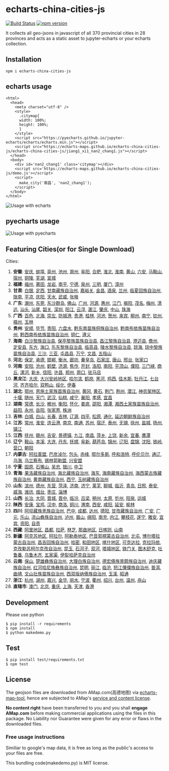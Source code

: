 # echarts-china-cities-js

[![Build Status](https://travis-ci.org/pyecharts/echarts-china-cities-js.svg?branch=master)](https://travis-ci.org/pyecharts/echarts-china-cities-js) [![npm version](https://badge.fury.io/js/echarts-china-cities-js.svg)](https://badge.fury.io/js/echarts-china-cities-js)

It collects all geo-jsons in javascript of all 370 provincial cities
in 28 provinces and acts as a static asset to jupyter-echarts or your
echarts collection.


## Installation

```
npm i echarts-china-cities-js
```

## echarts usage


```
<html>
  <head>
    <meta charset="utf-8" />
	<style>
	  .citymap{
	  width: 100%;
	  height: 100%;
	  }
	</style>
  	<script src="https://pyecharts.github.io/jupyter-echarts/echarts/echarts.min.js"></script>
	<script src="https://echarts-maps.github.io/echarts-china-cities-js/echarts-china-cities-js/jiang1_xi1_nan2_chang1.js"></script>
  </head>
  <body>
	<div id='nan2_chang1' class='citymap'></div>
	<script src='https://echarts-maps.github.io/echarts-china-cities-js/demo.js'></script>
	<script>
	  make_city('南昌', 'nan2_chang1');
	</script>
  </body>
</html>
```

![Usage with echarts](https://echarts-maps.github.io/echarts-china-cities-js/nanchang.png)

## pyecharts usage

![Usage with pyecharts](https://user-images.githubusercontent.com/4280312/29755070-9bc9ae70-8b89-11e7-9bf2-bec09cb5f1a1.png)


## Featuring Cities(or for Single Download)

Cities:
1. **安徽**:
[安庆](https://pyecharts.github.io/echarts-china-cities-js/echarts-china-cities-js/an1_hui1_an1_qing4.js), [蚌埠](https://pyecharts.github.io/echarts-china-cities-js/echarts-china-cities-js/an1_hui1_bang4_bu4.js), [亳州](https://pyecharts.github.io/echarts-china-cities-js/echarts-china-cities-js/an1_hui1_bo2_zhou1.js), [池州](https://pyecharts.github.io/echarts-china-cities-js/echarts-china-cities-js/an1_hui1_chi2_zhou1.js), [滁州](https://pyecharts.github.io/echarts-china-cities-js/echarts-china-cities-js/an1_hui1_chu2_zhou1.js), [阜阳](https://pyecharts.github.io/echarts-china-cities-js/echarts-china-cities-js/an1_hui1_fu4_yang2.js), [合肥](https://pyecharts.github.io/echarts-china-cities-js/echarts-china-cities-js/an1_hui1_he2_fei2.js), [淮北](https://pyecharts.github.io/echarts-china-cities-js/echarts-china-cities-js/an1_hui1_huai2_bei3.js), [淮南](https://pyecharts.github.io/echarts-china-cities-js/echarts-china-cities-js/an1_hui1_huai2_nan2.js), [黄山](https://pyecharts.github.io/echarts-china-cities-js/echarts-china-cities-js/an1_hui1_huang2_shan1.js), [六安](https://pyecharts.github.io/echarts-china-cities-js/echarts-china-cities-js/an1_hui1_liu4_an1.js), [马鞍山](https://pyecharts.github.io/echarts-china-cities-js/echarts-china-cities-js/an1_hui1_ma3_an1_shan1.js), [宿州](https://pyecharts.github.io/echarts-china-cities-js/echarts-china-cities-js/an1_hui1_su4_zhou1.js), [铜陵](https://pyecharts.github.io/echarts-china-cities-js/echarts-china-cities-js/an1_hui1_tong2_ling2.js), [芜湖](https://pyecharts.github.io/echarts-china-cities-js/echarts-china-cities-js/an1_hui1_wu2_hu2.js), [宣城](https://pyecharts.github.io/echarts-china-cities-js/echarts-china-cities-js/an1_hui1_xuan1_cheng2.js)
2. **福建**:
[福州](https://pyecharts.github.io/echarts-china-cities-js/echarts-china-cities-js/fu2_jian4_fu2_zhou1.js), [莆田](https://pyecharts.github.io/echarts-china-cities-js/echarts-china-cities-js/fu2_jian4_fu3_tian2.js), [龙岩](https://pyecharts.github.io/echarts-china-cities-js/echarts-china-cities-js/fu2_jian4_long2_yan2.js), [南平](https://pyecharts.github.io/echarts-china-cities-js/echarts-china-cities-js/fu2_jian4_nan2_ping2.js), [宁德](https://pyecharts.github.io/echarts-china-cities-js/echarts-china-cities-js/fu2_jian4_ning2_de2.js), [泉州](https://pyecharts.github.io/echarts-china-cities-js/echarts-china-cities-js/fu2_jian4_quan2_zhou1.js), [三明](https://pyecharts.github.io/echarts-china-cities-js/echarts-china-cities-js/fu2_jian4_san1_ming2.js), [厦门](https://pyecharts.github.io/echarts-china-cities-js/echarts-china-cities-js/fu2_jian4_sha4_men2.js), [漳州](https://pyecharts.github.io/echarts-china-cities-js/echarts-china-cities-js/fu2_jian4_zhang1_zhou1.js)
3. **甘肃**:
[白银](https://pyecharts.github.io/echarts-china-cities-js/echarts-china-cities-js/gan1_su4_bai2_yin2.js), [定西](https://pyecharts.github.io/echarts-china-cities-js/echarts-china-cities-js/gan1_su4_ding4_xi1.js), [甘南藏族自治州](https://pyecharts.github.io/echarts-china-cities-js/echarts-china-cities-js/gan1_su4_gan1_nan2_cang2_zu2_zi4_zhi4_zhou1.js), [嘉峪关](https://pyecharts.github.io/echarts-china-cities-js/echarts-china-cities-js/gan1_su4_jia1_yu4_guan1.js), [金昌](https://pyecharts.github.io/echarts-china-cities-js/echarts-china-cities-js/gan1_su4_jin1_chang1.js), [酒泉](https://pyecharts.github.io/echarts-china-cities-js/echarts-china-cities-js/gan1_su4_jiu3_quan2.js), [兰州](https://pyecharts.github.io/echarts-china-cities-js/echarts-china-cities-js/gan1_su4_lan2_zhou1.js), [临夏回族自治州](https://pyecharts.github.io/echarts-china-cities-js/echarts-china-cities-js/gan1_su4_lin2_xia4_hui2_zu2_zi4_zhi4_zhou1.js), [陇南](https://pyecharts.github.io/echarts-china-cities-js/echarts-china-cities-js/gan1_su4_long3_nan2.js), [平凉](https://pyecharts.github.io/echarts-china-cities-js/echarts-china-cities-js/gan1_su4_ping2_liang2.js), [庆阳](https://pyecharts.github.io/echarts-china-cities-js/echarts-china-cities-js/gan1_su4_qing4_yang2.js), [天水](https://pyecharts.github.io/echarts-china-cities-js/echarts-china-cities-js/gan1_su4_tian1_shui3.js), [武威](https://pyecharts.github.io/echarts-china-cities-js/echarts-china-cities-js/gan1_su4_wu3_wei1.js), [张掖](https://pyecharts.github.io/echarts-china-cities-js/echarts-china-cities-js/gan1_su4_zhang1_ye4.js)
4. **广东**:
[潮州](https://pyecharts.github.io/echarts-china-cities-js/echarts-china-cities-js/guang3_dong1_chao2_zhou1.js), [东莞](https://pyecharts.github.io/echarts-china-cities-js/echarts-china-cities-js/guang3_dong1_dong1_guan1.js), [东沙群岛](https://pyecharts.github.io/echarts-china-cities-js/echarts-china-cities-js/guang3_dong1_dong1_sha1_qun2_dao3.js), [佛山](https://pyecharts.github.io/echarts-china-cities-js/echarts-china-cities-js/guang3_dong1_fo2_shan1.js), [广州](https://pyecharts.github.io/echarts-china-cities-js/echarts-china-cities-js/guang3_dong1_guang3_zhou1.js), [河源](https://pyecharts.github.io/echarts-china-cities-js/echarts-china-cities-js/guang3_dong1_he2_yuan2.js), [惠州](https://pyecharts.github.io/echarts-china-cities-js/echarts-china-cities-js/guang3_dong1_hui4_zhou1.js), [江门](https://pyecharts.github.io/echarts-china-cities-js/echarts-china-cities-js/guang3_dong1_jiang1_men2.js), [揭阳](https://pyecharts.github.io/echarts-china-cities-js/echarts-china-cities-js/guang3_dong1_jie1_yang2.js), [茂名](https://pyecharts.github.io/echarts-china-cities-js/echarts-china-cities-js/guang3_dong1_mao4_ming2.js), [梅州](https://pyecharts.github.io/echarts-china-cities-js/echarts-china-cities-js/guang3_dong1_mei2_zhou1.js), [清远](https://pyecharts.github.io/echarts-china-cities-js/echarts-china-cities-js/guang3_dong1_qing1_yuan3.js), [汕头](https://pyecharts.github.io/echarts-china-cities-js/echarts-china-cities-js/guang3_dong1_shan4_tou2.js), [汕尾](https://pyecharts.github.io/echarts-china-cities-js/echarts-china-cities-js/guang3_dong1_shan4_wei3.js), [韶关](https://pyecharts.github.io/echarts-china-cities-js/echarts-china-cities-js/guang3_dong1_shao2_guan1.js), [深圳](https://pyecharts.github.io/echarts-china-cities-js/echarts-china-cities-js/guang3_dong1_shen1_zhen4.js), [阳江](https://pyecharts.github.io/echarts-china-cities-js/echarts-china-cities-js/guang3_dong1_yang2_jiang1.js), [云浮](https://pyecharts.github.io/echarts-china-cities-js/echarts-china-cities-js/guang3_dong1_yun2_fu2.js), [湛江](https://pyecharts.github.io/echarts-china-cities-js/echarts-china-cities-js/guang3_dong1_zhan4_jiang1.js), [肇庆](https://pyecharts.github.io/echarts-china-cities-js/echarts-china-cities-js/guang3_dong1_zhao4_qing4.js), [中山](https://pyecharts.github.io/echarts-china-cities-js/echarts-china-cities-js/guang3_dong1_zhong1_shan1.js), [珠海](https://pyecharts.github.io/echarts-china-cities-js/echarts-china-cities-js/guang3_dong1_zhu1_hai3.js)
5. **广西**:
[百色](https://pyecharts.github.io/echarts-china-cities-js/echarts-china-cities-js/guang3_xi1_bai3_se4.js), [北海](https://pyecharts.github.io/echarts-china-cities-js/echarts-china-cities-js/guang3_xi1_bei3_hai3.js), [崇左](https://pyecharts.github.io/echarts-china-cities-js/echarts-china-cities-js/guang3_xi1_chong2_zuo3.js), [防城港](https://pyecharts.github.io/echarts-china-cities-js/echarts-china-cities-js/guang3_xi1_fang2_cheng2_gang3.js), [贵港](https://pyecharts.github.io/echarts-china-cities-js/echarts-china-cities-js/guang3_xi1_gui4_gang3.js), [桂林](https://pyecharts.github.io/echarts-china-cities-js/echarts-china-cities-js/guang3_xi1_gui4_lin2.js), [河池](https://pyecharts.github.io/echarts-china-cities-js/echarts-china-cities-js/guang3_xi1_he2_chi2.js), [贺州](https://pyecharts.github.io/echarts-china-cities-js/echarts-china-cities-js/guang3_xi1_he4_zhou1.js), [来宾](https://pyecharts.github.io/echarts-china-cities-js/echarts-china-cities-js/guang3_xi1_lai2_bin1.js), [柳州](https://pyecharts.github.io/echarts-china-cities-js/echarts-china-cities-js/guang3_xi1_liu3_zhou1.js), [南宁](https://pyecharts.github.io/echarts-china-cities-js/echarts-china-cities-js/guang3_xi1_nan2_ning2.js), [钦州](https://pyecharts.github.io/echarts-china-cities-js/echarts-china-cities-js/guang3_xi1_qin1_zhou1.js), [梧州](https://pyecharts.github.io/echarts-china-cities-js/echarts-china-cities-js/guang3_xi1_wu2_zhou1.js), [玉林](https://pyecharts.github.io/echarts-china-cities-js/echarts-china-cities-js/guang3_xi1_yu4_lin2.js)
6. **贵州**:
[安顺](https://pyecharts.github.io/echarts-china-cities-js/echarts-china-cities-js/gui4_zhou1_an1_shun4.js), [毕节](https://pyecharts.github.io/echarts-china-cities-js/echarts-china-cities-js/gui4_zhou1_bi4_jie2.js), [贵阳](https://pyecharts.github.io/echarts-china-cities-js/echarts-china-cities-js/gui4_zhou1_gui4_yang2.js), [六盘水](https://pyecharts.github.io/echarts-china-cities-js/echarts-china-cities-js/gui4_zhou1_liu4_pan2_shui3.js), [黔东南苗族侗族自治州](https://pyecharts.github.io/echarts-china-cities-js/echarts-china-cities-js/gui4_zhou1_qian2_dong1_nan2_miao2_zu2_tong1_zu2_zi4_zhi4_zhou1.js), [黔南布依族苗族自治州](https://pyecharts.github.io/echarts-china-cities-js/echarts-china-cities-js/gui4_zhou1_qian2_nan2_bu4_yi1_zu2_miao2_zu2_zi4_zhi4_zhou1.js), [黔西南布依族苗族自治州](https://pyecharts.github.io/echarts-china-cities-js/echarts-china-cities-js/gui4_zhou1_qian2_xi1_nan2_bu4_yi1_zu2_miao2_zu2_zi4_zhi4_zhou1.js), [铜仁](https://pyecharts.github.io/echarts-china-cities-js/echarts-china-cities-js/gui4_zhou1_tong2_ren2.js), [遵义](https://pyecharts.github.io/echarts-china-cities-js/echarts-china-cities-js/gui4_zhou1_zun1_yi4.js)
7. **海南**:
[白沙黎族自治县](https://pyecharts.github.io/echarts-china-cities-js/echarts-china-cities-js/hai3_nan2_bai2_sha1_li2_zu2_zi4_zhi4_xian4.js), [保亭黎族苗族自治县](https://pyecharts.github.io/echarts-china-cities-js/echarts-china-cities-js/hai3_nan2_bao3_ting2_li2_zu2_miao2_zu2_zi4_zhi4_xian4.js), [昌江黎族自治县](https://pyecharts.github.io/echarts-china-cities-js/echarts-china-cities-js/hai3_nan2_chang1_jiang1_li2_zu2_zi4_zhi4_xian4.js), [澄迈县](https://pyecharts.github.io/echarts-china-cities-js/echarts-china-cities-js/hai3_nan2_cheng2_mai4_xian4.js), [儋州](https://pyecharts.github.io/echarts-china-cities-js/echarts-china-cities-js/hai3_nan2_dan1_zhou1.js), [定安县](https://pyecharts.github.io/echarts-china-cities-js/echarts-china-cities-js/hai3_nan2_ding4_an1_xian4.js), [东方](https://pyecharts.github.io/echarts-china-cities-js/echarts-china-cities-js/hai3_nan2_dong1_fang1.js), [海口](https://pyecharts.github.io/echarts-china-cities-js/echarts-china-cities-js/hai3_nan2_hai3_kou3.js), [乐东黎族自治县](https://pyecharts.github.io/echarts-china-cities-js/echarts-china-cities-js/hai3_nan2_le4_dong1_li2_zu2_zi4_zhi4_xian4.js), [临高县](https://pyecharts.github.io/echarts-china-cities-js/echarts-china-cities-js/hai3_nan2_lin2_gao1_xian4.js), [陵水黎族自治县](https://pyecharts.github.io/echarts-china-cities-js/echarts-china-cities-js/hai3_nan2_ling2_shui3_li2_zu2_zi4_zhi4_xian4.js), [琼海](https://pyecharts.github.io/echarts-china-cities-js/echarts-china-cities-js/hai3_nan2_qiong2_hai3.js), [琼中黎族苗族自治县](https://pyecharts.github.io/echarts-china-cities-js/echarts-china-cities-js/hai3_nan2_qiong2_zhong1_li2_zu2_miao2_zu2_zi4_zhi4_xian4.js), [三沙](https://pyecharts.github.io/echarts-china-cities-js/echarts-china-cities-js/hai3_nan2_san1_sha1.js), [三亚](https://pyecharts.github.io/echarts-china-cities-js/echarts-china-cities-js/hai3_nan2_san1_ya4.js), [屯昌县](https://pyecharts.github.io/echarts-china-cities-js/echarts-china-cities-js/hai3_nan2_tun2_chang1_xian4.js), [万宁](https://pyecharts.github.io/echarts-china-cities-js/echarts-china-cities-js/hai3_nan2_wan4_ning2.js), [文昌](https://pyecharts.github.io/echarts-china-cities-js/echarts-china-cities-js/hai3_nan2_wen2_chang1.js), [五指山](https://pyecharts.github.io/echarts-china-cities-js/echarts-china-cities-js/hai3_nan2_wu3_zhi3_shan1.js)
8. **河北**:
[保定](https://pyecharts.github.io/echarts-china-cities-js/echarts-china-cities-js/he2_bei3_bao3_ding4.js), [承德](https://pyecharts.github.io/echarts-china-cities-js/echarts-china-cities-js/he2_bei3_cheng2_de2.js), [邯郸](https://pyecharts.github.io/echarts-china-cities-js/echarts-china-cities-js/he2_bei3_han2_dan1.js), [衡水](https://pyecharts.github.io/echarts-china-cities-js/echarts-china-cities-js/he2_bei3_heng2_shui3.js), [廊坊](https://pyecharts.github.io/echarts-china-cities-js/echarts-china-cities-js/he2_bei3_lang2_fang1.js), [秦皇岛](https://pyecharts.github.io/echarts-china-cities-js/echarts-china-cities-js/he2_bei3_qin2_huang2_dao3.js), [石家庄](https://pyecharts.github.io/echarts-china-cities-js/echarts-china-cities-js/he2_bei3_shi2_jia1_zhuang1.js), [唐山](https://pyecharts.github.io/echarts-china-cities-js/echarts-china-cities-js/he2_bei3_tang2_shan1.js), [邢台](https://pyecharts.github.io/echarts-china-cities-js/echarts-china-cities-js/he2_bei3_xing2_tai2.js), [张家口](https://pyecharts.github.io/echarts-china-cities-js/echarts-china-cities-js/he2_bei3_zhang1_jia1_kou3.js)
9. **河南**:
[安阳](https://pyecharts.github.io/echarts-china-cities-js/echarts-china-cities-js/he2_nan2_an1_yang2.js), [沧州](https://pyecharts.github.io/echarts-china-cities-js/echarts-china-cities-js/he2_nan2_cang1_zhou1.js), [鹤壁](https://pyecharts.github.io/echarts-china-cities-js/echarts-china-cities-js/he2_nan2_he4_bi4.js), [济源](https://pyecharts.github.io/echarts-china-cities-js/echarts-china-cities-js/he2_nan2_ji4_yuan2.js), [焦作](https://pyecharts.github.io/echarts-china-cities-js/echarts-china-cities-js/he2_nan2_jiao1_zuo4.js), [开封](https://pyecharts.github.io/echarts-china-cities-js/echarts-china-cities-js/he2_nan2_kai1_feng1.js), [洛阳](https://pyecharts.github.io/echarts-china-cities-js/echarts-china-cities-js/he2_nan2_luo4_yang2.js), [南阳](https://pyecharts.github.io/echarts-china-cities-js/echarts-china-cities-js/he2_nan2_nan2_yang2.js), [平顶山](https://pyecharts.github.io/echarts-china-cities-js/echarts-china-cities-js/he2_nan2_ping2_ding3_shan1.js), [濮阳](https://pyecharts.github.io/echarts-china-cities-js/echarts-china-cities-js/he2_nan2_pu2_yang2.js), [三门峡](https://pyecharts.github.io/echarts-china-cities-js/echarts-china-cities-js/he2_nan2_san1_men2_xia2.js), [商丘](https://pyecharts.github.io/echarts-china-cities-js/echarts-china-cities-js/he2_nan2_shang1_qiu1.js), [漯河](https://pyecharts.github.io/echarts-china-cities-js/echarts-china-cities-js/he2_nan2_ta4_he2.js), [新乡](https://pyecharts.github.io/echarts-china-cities-js/echarts-china-cities-js/he2_nan2_xin1_xiang1.js), [信阳](https://pyecharts.github.io/echarts-china-cities-js/echarts-china-cities-js/he2_nan2_xin4_yang2.js), [许昌](https://pyecharts.github.io/echarts-china-cities-js/echarts-china-cities-js/he2_nan2_xu3_chang1.js), [郑州](https://pyecharts.github.io/echarts-china-cities-js/echarts-china-cities-js/he2_nan2_zheng4_zhou1.js), [周口](https://pyecharts.github.io/echarts-china-cities-js/echarts-china-cities-js/he2_nan2_zhou1_kou3.js), [驻马店](https://pyecharts.github.io/echarts-china-cities-js/echarts-china-cities-js/he2_nan2_zhu4_ma3_dian4.js)
10. **黑龙江**:
[大庆](https://pyecharts.github.io/echarts-china-cities-js/echarts-china-cities-js/hei1_long2_jiang1_da4_qing4.js), [大兴安岭地区](https://pyecharts.github.io/echarts-china-cities-js/echarts-china-cities-js/hei1_long2_jiang1_da4_xing1_an1_ling2_di4_qu1.js), [哈尔滨](https://pyecharts.github.io/echarts-china-cities-js/echarts-china-cities-js/hei1_long2_jiang1_ha1_er3_bin1.js), [鹤岗](https://pyecharts.github.io/echarts-china-cities-js/echarts-china-cities-js/hei1_long2_jiang1_he4_gang3.js), [黑河](https://pyecharts.github.io/echarts-china-cities-js/echarts-china-cities-js/hei1_long2_jiang1_hei1_he2.js), [鸡西](https://pyecharts.github.io/echarts-china-cities-js/echarts-china-cities-js/hei1_long2_jiang1_ji1_xi1.js), [佳木斯](https://pyecharts.github.io/echarts-china-cities-js/echarts-china-cities-js/hei1_long2_jiang1_jia1_mu4_si1.js), [牡丹江](https://pyecharts.github.io/echarts-china-cities-js/echarts-china-cities-js/hei1_long2_jiang1_mu3_dan1_jiang1.js), [七台河](https://pyecharts.github.io/echarts-china-cities-js/echarts-china-cities-js/hei1_long2_jiang1_qi1_tai2_he2.js), [齐齐哈尔](https://pyecharts.github.io/echarts-china-cities-js/echarts-china-cities-js/hei1_long2_jiang1_qi2_qi2_ha1_er3.js), [双鸭山](https://pyecharts.github.io/echarts-china-cities-js/echarts-china-cities-js/hei1_long2_jiang1_shuang1_ya1_shan1.js), [绥化](https://pyecharts.github.io/echarts-china-cities-js/echarts-china-cities-js/hei1_long2_jiang1_sui1_hua4.js), [伊春](https://pyecharts.github.io/echarts-china-cities-js/echarts-china-cities-js/hei1_long2_jiang1_yi1_chun1.js)
11. **湖北**:
[鄂州](https://pyecharts.github.io/echarts-china-cities-js/echarts-china-cities-js/hu2_bei3_e4_zhou1.js), [恩施土家族苗族自治州](https://pyecharts.github.io/echarts-china-cities-js/echarts-china-cities-js/hu2_bei3_en1_shi1_tu3_jia1_zu2_miao2_zu2_zi4_zhi4_zhou1.js), [黄冈](https://pyecharts.github.io/echarts-china-cities-js/echarts-china-cities-js/hu2_bei3_huang2_gang1.js), [黄石](https://pyecharts.github.io/echarts-china-cities-js/echarts-china-cities-js/hu2_bei3_huang2_shi2.js), [荆门](https://pyecharts.github.io/echarts-china-cities-js/echarts-china-cities-js/hu2_bei3_jing1_men2.js), [荆州](https://pyecharts.github.io/echarts-china-cities-js/echarts-china-cities-js/hu2_bei3_jing1_zhou1.js), [潜江](https://pyecharts.github.io/echarts-china-cities-js/echarts-china-cities-js/hu2_bei3_qian2_jiang1.js), [神农架林区](https://pyecharts.github.io/echarts-china-cities-js/echarts-china-cities-js/hu2_bei3_shen2_nong2_jia4_lin2_qu1.js), [十堰](https://pyecharts.github.io/echarts-china-cities-js/echarts-china-cities-js/hu2_bei3_shi2_yan4.js), [随州](https://pyecharts.github.io/echarts-china-cities-js/echarts-china-cities-js/hu2_bei3_sui2_zhou1.js), [天门](https://pyecharts.github.io/echarts-china-cities-js/echarts-china-cities-js/hu2_bei3_tian1_men2.js), [武汉](https://pyecharts.github.io/echarts-china-cities-js/echarts-china-cities-js/hu2_bei3_wu3_han4.js), [仙桃](https://pyecharts.github.io/echarts-china-cities-js/echarts-china-cities-js/hu2_bei3_xian1_tao2.js), [咸宁](https://pyecharts.github.io/echarts-china-cities-js/echarts-china-cities-js/hu2_bei3_xian2_ning2.js), [襄阳](https://pyecharts.github.io/echarts-china-cities-js/echarts-china-cities-js/hu2_bei3_xiang1_yang2.js), [孝感](https://pyecharts.github.io/echarts-china-cities-js/echarts-china-cities-js/hu2_bei3_xiao4_gan3.js), [宜昌](https://pyecharts.github.io/echarts-china-cities-js/echarts-china-cities-js/hu2_bei3_yi2_chang1.js)
12. **湖南**:
[常德](https://pyecharts.github.io/echarts-china-cities-js/echarts-china-cities-js/hu2_nan2_chang2_de2.js), [长沙](https://pyecharts.github.io/echarts-china-cities-js/echarts-china-cities-js/hu2_nan2_chang2_sha1.js), [郴州](https://pyecharts.github.io/echarts-china-cities-js/echarts-china-cities-js/hu2_nan2_chen1_zhou1.js), [衡阳](https://pyecharts.github.io/echarts-china-cities-js/echarts-china-cities-js/hu2_nan2_heng2_yang2.js), [怀化](https://pyecharts.github.io/echarts-china-cities-js/echarts-china-cities-js/hu2_nan2_huai2_hua4.js), [娄底](https://pyecharts.github.io/echarts-china-cities-js/echarts-china-cities-js/hu2_nan2_lou2_di3.js), [邵阳](https://pyecharts.github.io/echarts-china-cities-js/echarts-china-cities-js/hu2_nan2_shao4_yang2.js), [湘潭](https://pyecharts.github.io/echarts-china-cities-js/echarts-china-cities-js/hu2_nan2_xiang1_tan2.js), [湘西土家族苗族自治州](https://pyecharts.github.io/echarts-china-cities-js/echarts-china-cities-js/hu2_nan2_xiang1_xi1_tu3_jia1_zu2_miao2_zu2_zi4_zhi4_zhou1.js), [益阳](https://pyecharts.github.io/echarts-china-cities-js/echarts-china-cities-js/hu2_nan2_yi4_yang2.js), [永州](https://pyecharts.github.io/echarts-china-cities-js/echarts-china-cities-js/hu2_nan2_yong3_zhou1.js), [岳阳](https://pyecharts.github.io/echarts-china-cities-js/echarts-china-cities-js/hu2_nan2_yue4_yang2.js), [张家界](https://pyecharts.github.io/echarts-china-cities-js/echarts-china-cities-js/hu2_nan2_zhang1_jia1_jie4.js), [株洲](https://pyecharts.github.io/echarts-china-cities-js/echarts-china-cities-js/hu2_nan2_zhu1_zhou1.js)
13. **吉林**:
[白城](https://pyecharts.github.io/echarts-china-cities-js/echarts-china-cities-js/ji2_lin2_bai2_cheng2.js), [白山](https://pyecharts.github.io/echarts-china-cities-js/echarts-china-cities-js/ji2_lin2_bai2_shan1.js), [长春](https://pyecharts.github.io/echarts-china-cities-js/echarts-china-cities-js/ji2_lin2_chang2_chun1.js), [吉林](https://pyecharts.github.io/echarts-china-cities-js/echarts-china-cities-js/ji2_lin2_ji2_lin2.js), [辽源](https://pyecharts.github.io/echarts-china-cities-js/echarts-china-cities-js/ji2_lin2_liao2_yuan2.js), [四平](https://pyecharts.github.io/echarts-china-cities-js/echarts-china-cities-js/ji2_lin2_si4_ping2.js), [松原](https://pyecharts.github.io/echarts-china-cities-js/echarts-china-cities-js/ji2_lin2_song1_yuan2.js), [通化](https://pyecharts.github.io/echarts-china-cities-js/echarts-china-cities-js/ji2_lin2_tong1_hua4.js), [延边朝鲜族自治州](https://pyecharts.github.io/echarts-china-cities-js/echarts-china-cities-js/ji2_lin2_yan2_bian1_zhao1_xian1_zu2_zi4_zhi4_zhou1.js)
14. **江苏**:
[常州](https://pyecharts.github.io/echarts-china-cities-js/echarts-china-cities-js/jiang1_su1_chang2_zhou1.js), [淮安](https://pyecharts.github.io/echarts-china-cities-js/echarts-china-cities-js/jiang1_su1_huai2_an1.js), [连云港](https://pyecharts.github.io/echarts-china-cities-js/echarts-china-cities-js/jiang1_su1_lian2_yun2_gang3.js), [南京](https://pyecharts.github.io/echarts-china-cities-js/echarts-china-cities-js/jiang1_su1_nan2_jing1.js), [南通](https://pyecharts.github.io/echarts-china-cities-js/echarts-china-cities-js/jiang1_su1_nan2_tong1.js), [苏州](https://pyecharts.github.io/echarts-china-cities-js/echarts-china-cities-js/jiang1_su1_su1_zhou1.js), [宿迁](https://pyecharts.github.io/echarts-china-cities-js/echarts-china-cities-js/jiang1_su1_su4_qian1.js), [泰州](https://pyecharts.github.io/echarts-china-cities-js/echarts-china-cities-js/jiang1_su1_tai4_zhou1.js), [无锡](https://pyecharts.github.io/echarts-china-cities-js/echarts-china-cities-js/jiang1_su1_wu2_xi2.js), [徐州](https://pyecharts.github.io/echarts-china-cities-js/echarts-china-cities-js/jiang1_su1_xu2_zhou1.js), [盐城](https://pyecharts.github.io/echarts-china-cities-js/echarts-china-cities-js/jiang1_su1_yan2_cheng2.js), [扬州](https://pyecharts.github.io/echarts-china-cities-js/echarts-china-cities-js/jiang1_su1_yang2_zhou1.js), [镇江](https://pyecharts.github.io/echarts-china-cities-js/echarts-china-cities-js/jiang1_su1_zhen4_jiang1.js)
15. **江西**:
[抚州](https://pyecharts.github.io/echarts-china-cities-js/echarts-china-cities-js/jiang1_xi1_fu3_zhou1.js), [赣州](https://pyecharts.github.io/echarts-china-cities-js/echarts-china-cities-js/jiang1_xi1_gan4_zhou1.js), [吉安](https://pyecharts.github.io/echarts-china-cities-js/echarts-china-cities-js/jiang1_xi1_ji2_an1.js), [景德镇](https://pyecharts.github.io/echarts-china-cities-js/echarts-china-cities-js/jiang1_xi1_jing3_de2_zhen4.js), [九江](https://pyecharts.github.io/echarts-china-cities-js/echarts-china-cities-js/jiang1_xi1_jiu3_jiang1.js), [南昌](https://pyecharts.github.io/echarts-china-cities-js/echarts-china-cities-js/jiang1_xi1_nan2_chang1.js), [萍乡](https://pyecharts.github.io/echarts-china-cities-js/echarts-china-cities-js/jiang1_xi1_ping2_xiang1.js), [上饶](https://pyecharts.github.io/echarts-china-cities-js/echarts-china-cities-js/jiang1_xi1_shang4_rao2.js), [新余](https://pyecharts.github.io/echarts-china-cities-js/echarts-china-cities-js/jiang1_xi1_xin1_yu2.js), [宜春](https://pyecharts.github.io/echarts-china-cities-js/echarts-china-cities-js/jiang1_xi1_yi2_chun1.js), [鹰潭](https://pyecharts.github.io/echarts-china-cities-js/echarts-china-cities-js/jiang1_xi1_ying1_tan2.js)
16. **辽宁**:
[鞍山](https://pyecharts.github.io/echarts-china-cities-js/echarts-china-cities-js/liao2_ning2_an1_shan1.js), [本溪](https://pyecharts.github.io/echarts-china-cities-js/echarts-china-cities-js/liao2_ning2_ben3_xi1.js), [大连](https://pyecharts.github.io/echarts-china-cities-js/echarts-china-cities-js/liao2_ning2_da4_lian2.js), [丹东](https://pyecharts.github.io/echarts-china-cities-js/echarts-china-cities-js/liao2_ning2_dan1_dong1.js), [抚顺](https://pyecharts.github.io/echarts-china-cities-js/echarts-china-cities-js/liao2_ning2_fu3_shun4.js), [阜新](https://pyecharts.github.io/echarts-china-cities-js/echarts-china-cities-js/liao2_ning2_fu4_xin1.js), [葫芦岛](https://pyecharts.github.io/echarts-china-cities-js/echarts-china-cities-js/liao2_ning2_hu2_lu2_dao3.js), [锦州](https://pyecharts.github.io/echarts-china-cities-js/echarts-china-cities-js/liao2_ning2_jin3_zhou1.js), [辽阳](https://pyecharts.github.io/echarts-china-cities-js/echarts-china-cities-js/liao2_ning2_liao2_yang2.js), [盘锦](https://pyecharts.github.io/echarts-china-cities-js/echarts-china-cities-js/liao2_ning2_pan2_jin3.js), [沈阳](https://pyecharts.github.io/echarts-china-cities-js/echarts-china-cities-js/liao2_ning2_shen3_yang2.js), [铁岭](https://pyecharts.github.io/echarts-china-cities-js/echarts-china-cities-js/liao2_ning2_tie3_ling2.js), [营口](https://pyecharts.github.io/echarts-china-cities-js/echarts-china-cities-js/liao2_ning2_ying2_kou3.js), [朝阳](https://pyecharts.github.io/echarts-china-cities-js/echarts-china-cities-js/liao2_ning2_zhao1_yang2.js)
17. **内蒙古**:
[阿拉善盟](https://pyecharts.github.io/echarts-china-cities-js/echarts-china-cities-js/nei4_meng2_gu3_a1_la1_shan4_meng2.js), [巴彦淖尔](https://pyecharts.github.io/echarts-china-cities-js/echarts-china-cities-js/nei4_meng2_gu3_ba1_yan4_nao4_er3.js), [包头](https://pyecharts.github.io/echarts-china-cities-js/echarts-china-cities-js/nei4_meng2_gu3_bao1_tou2.js), [赤峰](https://pyecharts.github.io/echarts-china-cities-js/echarts-china-cities-js/nei4_meng2_gu3_chi4_feng1.js), [鄂尔多斯](https://pyecharts.github.io/echarts-china-cities-js/echarts-china-cities-js/nei4_meng2_gu3_e4_er3_duo1_si1.js), [呼和浩特](https://pyecharts.github.io/echarts-china-cities-js/echarts-china-cities-js/nei4_meng2_gu3_hu1_he2_hao4_te4.js), [呼伦贝尔](https://pyecharts.github.io/echarts-china-cities-js/echarts-china-cities-js/nei4_meng2_gu3_hu1_lun2_bei4_er3.js), [通辽](https://pyecharts.github.io/echarts-china-cities-js/echarts-china-cities-js/nei4_meng2_gu3_tong1_liao2.js), [乌海](https://pyecharts.github.io/echarts-china-cities-js/echarts-china-cities-js/nei4_meng2_gu3_wu1_hai3.js), [乌兰察布](https://pyecharts.github.io/echarts-china-cities-js/echarts-china-cities-js/nei4_meng2_gu3_wu1_lan2_cha2_bu4.js), [锡林郭勒盟](https://pyecharts.github.io/echarts-china-cities-js/echarts-china-cities-js/nei4_meng2_gu3_xi2_lin2_guo1_le4_meng2.js), [兴安盟](https://pyecharts.github.io/echarts-china-cities-js/echarts-china-cities-js/nei4_meng2_gu3_xing1_an1_meng2.js)
18. **宁夏**:
[固原](https://pyecharts.github.io/echarts-china-cities-js/echarts-china-cities-js/ning2_xia4_gu4_yuan2.js), [石嘴山](https://pyecharts.github.io/echarts-china-cities-js/echarts-china-cities-js/ning2_xia4_shi2_zui3_shan1.js), [吴忠](https://pyecharts.github.io/echarts-china-cities-js/echarts-china-cities-js/ning2_xia4_wu2_zhong1.js), [银川](https://pyecharts.github.io/echarts-china-cities-js/echarts-china-cities-js/ning2_xia4_yin2_chuan1.js), [中卫](https://pyecharts.github.io/echarts-china-cities-js/echarts-china-cities-js/ning2_xia4_zhong1_wei4.js)
19. **青海**:
[果洛藏族自治州](https://pyecharts.github.io/echarts-china-cities-js/echarts-china-cities-js/qing1_hai3_guo3_luo4_cang2_zu2_zi4_zhi4_zhou1.js), [海北藏族自治州](https://pyecharts.github.io/echarts-china-cities-js/echarts-china-cities-js/qing1_hai3_hai3_bei3_cang2_zu2_zi4_zhi4_zhou1.js), [海东](https://pyecharts.github.io/echarts-china-cities-js/echarts-china-cities-js/qing1_hai3_hai3_dong1.js), [海南藏族自治州](https://pyecharts.github.io/echarts-china-cities-js/echarts-china-cities-js/qing1_hai3_hai3_nan2_cang2_zu2_zi4_zhi4_zhou1.js), [海西蒙古族藏族自治州](https://pyecharts.github.io/echarts-china-cities-js/echarts-china-cities-js/qing1_hai3_hai3_xi1_meng2_gu3_zu2_cang2_zu2_zi4_zhi4_zhou1.js), [黄南藏族自治州](https://pyecharts.github.io/echarts-china-cities-js/echarts-china-cities-js/qing1_hai3_huang2_nan2_cang2_zu2_zi4_zhi4_zhou1.js), [西宁](https://pyecharts.github.io/echarts-china-cities-js/echarts-china-cities-js/qing1_hai3_xi1_ning2.js), [玉树藏族自治州](https://pyecharts.github.io/echarts-china-cities-js/echarts-china-cities-js/qing1_hai3_yu4_shu4_cang2_zu2_zi4_zhi4_zhou1.js)
20. **山东**:
[滨州](https://pyecharts.github.io/echarts-china-cities-js/echarts-china-cities-js/shan1_dong1_bin1_zhou1.js), [德州](https://pyecharts.github.io/echarts-china-cities-js/echarts-china-cities-js/shan1_dong1_de2_zhou1.js), [东营](https://pyecharts.github.io/echarts-china-cities-js/echarts-china-cities-js/shan1_dong1_dong1_ying2.js), [菏泽](https://pyecharts.github.io/echarts-china-cities-js/echarts-china-cities-js/shan1_dong1_he2_ze2.js), [济南](https://pyecharts.github.io/echarts-china-cities-js/echarts-china-cities-js/shan1_dong1_ji4_nan2.js), [济宁](https://pyecharts.github.io/echarts-china-cities-js/echarts-china-cities-js/shan1_dong1_ji4_ning2.js), [莱芜](https://pyecharts.github.io/echarts-china-cities-js/echarts-china-cities-js/shan1_dong1_lai2_wu2.js), [聊城](https://pyecharts.github.io/echarts-china-cities-js/echarts-china-cities-js/shan1_dong1_liao2_cheng2.js), [临沂](https://pyecharts.github.io/echarts-china-cities-js/echarts-china-cities-js/shan1_dong1_lin2_yi2.js), [青岛](https://pyecharts.github.io/echarts-china-cities-js/echarts-china-cities-js/shan1_dong1_qing1_dao3.js), [日照](https://pyecharts.github.io/echarts-china-cities-js/echarts-china-cities-js/shan1_dong1_ri4_zhao4.js), [泰安](https://pyecharts.github.io/echarts-china-cities-js/echarts-china-cities-js/shan1_dong1_tai4_an1.js), [威海](https://pyecharts.github.io/echarts-china-cities-js/echarts-china-cities-js/shan1_dong1_wei1_hai3.js), [潍坊](https://pyecharts.github.io/echarts-china-cities-js/echarts-china-cities-js/shan1_dong1_wei2_fang1.js), [烟台](https://pyecharts.github.io/echarts-china-cities-js/echarts-china-cities-js/shan1_dong1_yan1_tai2.js), [枣庄](https://pyecharts.github.io/echarts-china-cities-js/echarts-china-cities-js/shan1_dong1_zao3_zhuang1.js), [淄博](https://pyecharts.github.io/echarts-china-cities-js/echarts-china-cities-js/shan1_dong1_zi1_bo2.js)
21. **山西**:
[长治](https://pyecharts.github.io/echarts-china-cities-js/echarts-china-cities-js/shan1_xi1_chang2_zhi4.js), [大同](https://pyecharts.github.io/echarts-china-cities-js/echarts-china-cities-js/shan1_xi1_da4_tong2.js), [晋城](https://pyecharts.github.io/echarts-china-cities-js/echarts-china-cities-js/shan1_xi1_jin4_cheng2.js), [晋中](https://pyecharts.github.io/echarts-china-cities-js/echarts-china-cities-js/shan1_xi1_jin4_zhong1.js), [临汾](https://pyecharts.github.io/echarts-china-cities-js/echarts-china-cities-js/shan1_xi1_lin2_fen2.js), [吕梁](https://pyecharts.github.io/echarts-china-cities-js/echarts-china-cities-js/shan1_xi1_lv3_liang2.js), [朔州](https://pyecharts.github.io/echarts-china-cities-js/echarts-china-cities-js/shan1_xi1_shuo4_zhou1.js), [太原](https://pyecharts.github.io/echarts-china-cities-js/echarts-china-cities-js/shan1_xi1_tai4_yuan2.js), [忻州](https://pyecharts.github.io/echarts-china-cities-js/echarts-china-cities-js/shan1_xi1_xin1_zhou1.js), [阳泉](https://pyecharts.github.io/echarts-china-cities-js/echarts-china-cities-js/shan1_xi1_yang2_quan2.js), [运城](https://pyecharts.github.io/echarts-china-cities-js/echarts-china-cities-js/shan1_xi1_yun4_cheng2.js)
22. **陕西**:
[安康](https://pyecharts.github.io/echarts-china-cities-js/echarts-china-cities-js/shan3_xi1_an1_kang1.js), [宝鸡](https://pyecharts.github.io/echarts-china-cities-js/echarts-china-cities-js/shan3_xi1_bao3_ji1.js), [汉中](https://pyecharts.github.io/echarts-china-cities-js/echarts-china-cities-js/shan3_xi1_han4_zhong1.js), [商洛](https://pyecharts.github.io/echarts-china-cities-js/echarts-china-cities-js/shan3_xi1_shang1_luo4.js), [铜川](https://pyecharts.github.io/echarts-china-cities-js/echarts-china-cities-js/shan3_xi1_tong2_chuan1.js), [渭南](https://pyecharts.github.io/echarts-china-cities-js/echarts-china-cities-js/shan3_xi1_wei4_nan2.js), [西安](https://pyecharts.github.io/echarts-china-cities-js/echarts-china-cities-js/shan3_xi1_xi1_an1.js), [咸阳](https://pyecharts.github.io/echarts-china-cities-js/echarts-china-cities-js/shan3_xi1_xian2_yang2.js), [延安](https://pyecharts.github.io/echarts-china-cities-js/echarts-china-cities-js/shan3_xi1_yan2_an1.js), [榆林](https://pyecharts.github.io/echarts-china-cities-js/echarts-china-cities-js/shan3_xi1_yu2_lin2.js)
23. **四川**:
[阿坝藏族羌族自治州](https://pyecharts.github.io/echarts-china-cities-js/echarts-china-cities-js/si4_chuan1_a1_ba4_cang2_zu2_qiang1_zu2_zi4_zhi4_zhou1.js), [巴中](https://pyecharts.github.io/echarts-china-cities-js/echarts-china-cities-js/si4_chuan1_ba1_zhong1.js), [成都](https://pyecharts.github.io/echarts-china-cities-js/echarts-china-cities-js/si4_chuan1_cheng2_du1.js), [达州](https://pyecharts.github.io/echarts-china-cities-js/echarts-china-cities-js/si4_chuan1_da2_zhou1.js), [德阳](https://pyecharts.github.io/echarts-china-cities-js/echarts-china-cities-js/si4_chuan1_de2_yang2.js), [甘孜藏族自治州](https://pyecharts.github.io/echarts-china-cities-js/echarts-china-cities-js/si4_chuan1_gan1_zi1_cang2_zu2_zi4_zhi4_zhou1.js), [广安](https://pyecharts.github.io/echarts-china-cities-js/echarts-china-cities-js/si4_chuan1_guang3_an1.js), [广元](https://pyecharts.github.io/echarts-china-cities-js/echarts-china-cities-js/si4_chuan1_guang3_yuan2.js), [乐山](https://pyecharts.github.io/echarts-china-cities-js/echarts-china-cities-js/si4_chuan1_le4_shan1.js), [凉山彝族自治州](https://pyecharts.github.io/echarts-china-cities-js/echarts-china-cities-js/si4_chuan1_liang2_shan1_yi2_zu2_zi4_zhi4_zhou1.js), [泸州](https://pyecharts.github.io/echarts-china-cities-js/echarts-china-cities-js/si4_chuan1_lu2_zhou1.js), [眉山](https://pyecharts.github.io/echarts-china-cities-js/echarts-china-cities-js/si4_chuan1_mei2_shan1.js), [绵阳](https://pyecharts.github.io/echarts-china-cities-js/echarts-china-cities-js/si4_chuan1_mian2_yang2.js), [南充](https://pyecharts.github.io/echarts-china-cities-js/echarts-china-cities-js/si4_chuan1_nan2_chong1.js), [内江](https://pyecharts.github.io/echarts-china-cities-js/echarts-china-cities-js/si4_chuan1_nei4_jiang1.js), [攀枝花](https://pyecharts.github.io/echarts-china-cities-js/echarts-china-cities-js/si4_chuan1_pan1_zhi1_hua1.js), [遂宁](https://pyecharts.github.io/echarts-china-cities-js/echarts-china-cities-js/si4_chuan1_sui4_ning2.js), [雅安](https://pyecharts.github.io/echarts-china-cities-js/echarts-china-cities-js/si4_chuan1_ya3_an1.js), [宜宾](https://pyecharts.github.io/echarts-china-cities-js/echarts-china-cities-js/si4_chuan1_yi2_bin1.js), [资阳](https://pyecharts.github.io/echarts-china-cities-js/echarts-china-cities-js/si4_chuan1_zi1_yang2.js), [自贡](https://pyecharts.github.io/echarts-china-cities-js/echarts-china-cities-js/si4_chuan1_zi4_gong4.js)
24. **西藏**:
[阿里地区](https://pyecharts.github.io/echarts-china-cities-js/echarts-china-cities-js/xi1_cang2_a1_li3_di4_qu1.js), [昌都](https://pyecharts.github.io/echarts-china-cities-js/echarts-china-cities-js/xi1_cang2_chang1_du1.js), [拉萨](https://pyecharts.github.io/echarts-china-cities-js/echarts-china-cities-js/xi1_cang2_la1_sa4.js), [林芝](https://pyecharts.github.io/echarts-china-cities-js/echarts-china-cities-js/xi1_cang2_lin2_zhi1.js), [那曲地区](https://pyecharts.github.io/echarts-china-cities-js/echarts-china-cities-js/xi1_cang2_na4_qu1_di4_qu1.js), [日喀则](https://pyecharts.github.io/echarts-china-cities-js/echarts-china-cities-js/xi1_cang2_ri4_ka1_ze2.js), [山南](https://pyecharts.github.io/echarts-china-cities-js/echarts-china-cities-js/xi1_cang2_shan1_nan2.js)
25. **新疆**:
[阿克苏地区](https://pyecharts.github.io/echarts-china-cities-js/echarts-china-cities-js/xin1_jiang1_a1_ke4_su1_di4_qu1.js), [阿拉尔](https://pyecharts.github.io/echarts-china-cities-js/echarts-china-cities-js/xin1_jiang1_a1_la1_er3.js), [阿勒泰地区](https://pyecharts.github.io/echarts-china-cities-js/echarts-china-cities-js/xin1_jiang1_a1_le4_tai4_di4_qu1.js), [巴音郭楞蒙古自治州](https://pyecharts.github.io/echarts-china-cities-js/echarts-china-cities-js/xin1_jiang1_ba1_yin1_guo1_leng2_meng2_gu3_zi4_zhi4_zhou1.js), [北屯](https://pyecharts.github.io/echarts-china-cities-js/echarts-china-cities-js/xin1_jiang1_bei3_tun2.js), [博尔塔拉蒙古自治州](https://pyecharts.github.io/echarts-china-cities-js/echarts-china-cities-js/xin1_jiang1_bo2_er3_ta3_la1_meng2_gu3_zi4_zhi4_zhou1.js), [昌吉回族自治州](https://pyecharts.github.io/echarts-china-cities-js/echarts-china-cities-js/xin1_jiang1_chang1_ji2_hui2_zu2_zi4_zhi4_zhou1.js), [哈密](https://pyecharts.github.io/echarts-china-cities-js/echarts-china-cities-js/xin1_jiang1_ha1_mi4.js), [和田地区](https://pyecharts.github.io/echarts-china-cities-js/echarts-china-cities-js/xin1_jiang1_he2_tian2_di4_qu1.js), [喀什地区](https://pyecharts.github.io/echarts-china-cities-js/echarts-china-cities-js/xin1_jiang1_ka1_shi2_di4_qu1.js), [可克达拉](https://pyecharts.github.io/echarts-china-cities-js/echarts-china-cities-js/xin1_jiang1_ke3_ke4_da2_la1.js), [克拉玛依](https://pyecharts.github.io/echarts-china-cities-js/echarts-china-cities-js/xin1_jiang1_ke4_la1_ma3_yi1.js), [克孜勒苏柯尔克孜自治州](https://pyecharts.github.io/echarts-china-cities-js/echarts-china-cities-js/xin1_jiang1_ke4_zi1_le4_su1_ke1_er3_ke4_zi1_zi4_zhi4_zhou1.js), [昆玉](https://pyecharts.github.io/echarts-china-cities-js/echarts-china-cities-js/xin1_jiang1_kun1_yu4.js), [石河子](https://pyecharts.github.io/echarts-china-cities-js/echarts-china-cities-js/xin1_jiang1_shi2_he2_zi3.js), [双河](https://pyecharts.github.io/echarts-china-cities-js/echarts-china-cities-js/xin1_jiang1_shuang1_he2.js), [塔城地区](https://pyecharts.github.io/echarts-china-cities-js/echarts-china-cities-js/xin1_jiang1_ta3_cheng2_di4_qu1.js), [铁门关](https://pyecharts.github.io/echarts-china-cities-js/echarts-china-cities-js/xin1_jiang1_tie3_men2_guan1.js), [图木舒克](https://pyecharts.github.io/echarts-china-cities-js/echarts-china-cities-js/xin1_jiang1_tu2_mu4_shu1_ke4.js), [吐鲁番](https://pyecharts.github.io/echarts-china-cities-js/echarts-china-cities-js/xin1_jiang1_tu3_lu3_fan1.js), [乌鲁木齐](https://pyecharts.github.io/echarts-china-cities-js/echarts-china-cities-js/xin1_jiang1_wu1_lu3_mu4_qi2.js), [五家渠](https://pyecharts.github.io/echarts-china-cities-js/echarts-china-cities-js/xin1_jiang1_wu3_jia1_qu2.js), [伊犁哈萨克自治州](https://pyecharts.github.io/echarts-china-cities-js/echarts-china-cities-js/xin1_jiang1_yi1_li2_ha1_sa4_ke4_zi4_zhi4_zhou1.js)
26. **云南**:
[保山](https://pyecharts.github.io/echarts-china-cities-js/echarts-china-cities-js/yun2_nan2_bao3_shan1.js), [楚雄彝族自治州](https://pyecharts.github.io/echarts-china-cities-js/echarts-china-cities-js/yun2_nan2_chu3_xiong2_yi2_zu2_zi4_zhi4_zhou1.js), [大理白族自治州](https://pyecharts.github.io/echarts-china-cities-js/echarts-china-cities-js/yun2_nan2_da4_li3_bai2_zu2_zi4_zhi4_zhou1.js), [德宏傣族景颇族自治州](https://pyecharts.github.io/echarts-china-cities-js/echarts-china-cities-js/yun2_nan2_de2_hong2_dai3_zu2_jing3_po3_zu2_zi4_zhi4_zhou1.js), [迪庆藏族自治州](https://pyecharts.github.io/echarts-china-cities-js/echarts-china-cities-js/yun2_nan2_di2_qing4_cang2_zu2_zi4_zhi4_zhou1.js), [红河哈尼族彝族自治州](https://pyecharts.github.io/echarts-china-cities-js/echarts-china-cities-js/yun2_nan2_hong2_he2_ha1_ni2_zu2_yi2_zu2_zi4_zhi4_zhou1.js), [昆明](https://pyecharts.github.io/echarts-china-cities-js/echarts-china-cities-js/yun2_nan2_kun1_ming2.js), [丽江](https://pyecharts.github.io/echarts-china-cities-js/echarts-china-cities-js/yun2_nan2_li4_jiang1.js), [临沧](https://pyecharts.github.io/echarts-china-cities-js/echarts-china-cities-js/yun2_nan2_lin2_cang1.js), [怒江傈僳族自治州](https://pyecharts.github.io/echarts-china-cities-js/echarts-china-cities-js/yun2_nan2_nu4_jiang1_li4_su4_zu2_zi4_zhi4_zhou1.js), [普洱](https://pyecharts.github.io/echarts-china-cities-js/echarts-china-cities-js/yun2_nan2_pu3_er3.js), [曲靖](https://pyecharts.github.io/echarts-china-cities-js/echarts-china-cities-js/yun2_nan2_qu1_jing4.js), [文山壮族苗族自治州](https://pyecharts.github.io/echarts-china-cities-js/echarts-china-cities-js/yun2_nan2_wen2_shan1_zhuang4_zu2_miao2_zu2_zi4_zhi4_zhou1.js), [西双版纳傣族自治州](https://pyecharts.github.io/echarts-china-cities-js/echarts-china-cities-js/yun2_nan2_xi1_shuang1_ban3_na4_dai3_zu2_zi4_zhi4_zhou1.js), [玉溪](https://pyecharts.github.io/echarts-china-cities-js/echarts-china-cities-js/yun2_nan2_yu4_xi1.js), [昭通](https://pyecharts.github.io/echarts-china-cities-js/echarts-china-cities-js/yun2_nan2_zhao1_tong1.js)
27. **浙江**:
[杭州](https://pyecharts.github.io/echarts-china-cities-js/echarts-china-cities-js/zhe4_jiang1_hang2_zhou1.js), [湖州](https://pyecharts.github.io/echarts-china-cities-js/echarts-china-cities-js/zhe4_jiang1_hu2_zhou1.js), [嘉兴](https://pyecharts.github.io/echarts-china-cities-js/echarts-china-cities-js/zhe4_jiang1_jia1_xing1.js), [金华](https://pyecharts.github.io/echarts-china-cities-js/echarts-china-cities-js/zhe4_jiang1_jin1_hua2.js), [丽水](https://pyecharts.github.io/echarts-china-cities-js/echarts-china-cities-js/zhe4_jiang1_li4_shui3.js), [宁波](https://pyecharts.github.io/echarts-china-cities-js/echarts-china-cities-js/zhe4_jiang1_ning2_bo1.js), [衢州](https://pyecharts.github.io/echarts-china-cities-js/echarts-china-cities-js/zhe4_jiang1_qu2_zhou1.js), [绍兴](https://pyecharts.github.io/echarts-china-cities-js/echarts-china-cities-js/zhe4_jiang1_shao4_xing1.js), [台州](https://pyecharts.github.io/echarts-china-cities-js/echarts-china-cities-js/zhe4_jiang1_tai2_zhou1.js), [温州](https://pyecharts.github.io/echarts-china-cities-js/echarts-china-cities-js/zhe4_jiang1_wen1_zhou1.js), [舟山](https://pyecharts.github.io/echarts-china-cities-js/echarts-china-cities-js/zhe4_jiang1_zhou1_shan1.js)
28. **直辖市**:
[澳门](https://pyecharts.github.io/echarts-china-cities-js/echarts-china-cities-js/_aomen.js), [北京](https://pyecharts.github.io/echarts-china-cities-js/echarts-china-cities-js/_beijing.js), [重庆](https://pyecharts.github.io/echarts-china-cities-js/echarts-china-cities-js/_chongqing.js), [上海](https://pyecharts.github.io/echarts-china-cities-js/echarts-china-cities-js/_shanghai.js), [天津](https://pyecharts.github.io/echarts-china-cities-js/echarts-china-cities-js/_tianjin.js), [香港](https://pyecharts.github.io/echarts-china-cities-js/echarts-china-cities-js/_xianggang.js)


## Development


Please use python

```shell
$ pip install -r requirements
$ npm install
$ python makedemo.py
```

## Test

```shell
$ pip install test/requirements.txt
$ npm test
```

## License

The geojson files are downloaded from AMap.com(高德地图) via [echarts-map-tool](http://ecomfe.github.io/echarts-map-tool/),
hence are subjected to AMap's [service and content license](https://lbs.amap.com/home/terms/).

**No content right** have been transferred to you and you shall **engage AMap.com** before
making commercial applications using the files in this package. No Liability nor Guarantee were
given for any error or flaws in the downloaded files.

### Free usage instructions

Similiar to google's map data, it is free as long as the public's access to your files
are free. 

This bundling code(makedemo.py) is MIT license.

